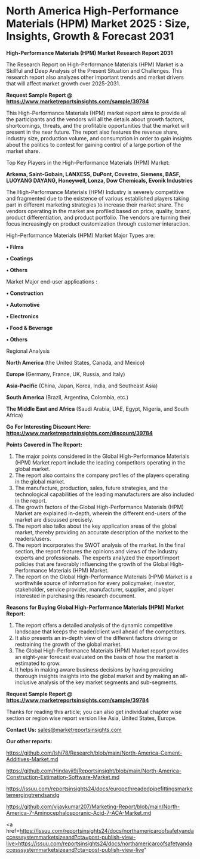 # North America High-Performance Materials (HPM) Market 2025 : Size, Insights, Growth & Forecast 2031

<strong>High-Performance Materials (HPM) Market Research Report 2031</strong>

The Research Report on High-Performance Materials (HPM) Market is a Skillful and Deep Analysis of the Present Situation and Challenges. This research report also analyzes other important trends and market drivers that will affect market growth over 2025-2031.

<strong>Request Sample Report @ <a href=https://www.marketreportsinsights.com/sample/39784>https://www.marketreportsinsights.com/sample/39784</a></strong>

This High-Performance Materials (HPM) market report aims to provide all the participants and the vendors will all the details about growth factors, shortcomings, threats, and the profitable opportunities that the market will present in the near future. The report also features the revenue share, industry size, production volume, and consumption in order to gain insights about the politics to contest for gaining control of a large portion of the market share.

Top Key Players in the High-Performance Materials (HPM) Market:

<strong>Arkema, Saint-Gobain, LANXESS, DuPont, Covestro, Siemens, BASF, LUOYANG DAYANG, Honeywell, Lonza, Dow Chemicals, Evonik Industries</strong>

The High-Performance Materials (HPM) Industry is severely competitive and fragmented due to the existence of various established players taking part in different marketing strategies to increase their market share. The vendors operating in the market are profiled based on price, quality, brand, product differentiation, and product portfolio. The vendors are turning their focus increasingly on product customization through customer interaction.

High-Performance Materials (HPM) Market Major Types are:

<strong>•  Films

•  Coatings

•  Others</strong>

Market Major end-user applications :

<strong>•  Construction

•  Automotive

•  Electronics

•  Food & Beverage

•  Others</strong>

Regional Analysis

</u><strong><b>North America</b></strong> (the United States, Canada, and Mexico)

<strong><b>Europe </b></strong>(Germany, France, UK, Russia, and Italy)

<strong><b>Asia-Pacific</b></strong> (China, Japan, Korea, India, and Southeast Asia)

<strong><b>South America</b></strong> (Brazil, Argentina, Colombia, etc.)

<strong><b>The Middle East and Africa</b></strong> (Saudi Arabia, UAE, Egypt, Nigeria, and South Africa)

<strong>Go For Interesting Discount Here: <a href=https://www.marketreportsinsights.com/discount/39784>https://www.marketreportsinsights.com/discount/39784</a></strong>

<strong>Points Covered in The Report:</strong>
<ol>
  <li>The major points considered in the Global High-Performance Materials (HPM) Market report include the leading competitors operating in the global market.</li>
  <li>The report also contains the company profiles of the players operating in the global market.</li>
  <li>The manufacture, production, sales, future strategies, and the technological capabilities of the leading manufacturers are also included in the report.</li>
  <li>The growth factors of the Global High-Performance Materials (HPM) Market are explained in-depth, wherein the different end-users of the market are discussed precisely.</li>
  <li>The report also talks about the key application areas of the global market, thereby providing an accurate description of the market to the readers/users.</li>
  <li>The report incorporates the SWOT analysis of the market. In the final section, the report features the opinions and views of the industry experts and professionals. The experts analyzed the export/import policies that are favorably influencing the growth of the Global High-Performance Materials (HPM) Market.</li>
  <li>The report on the Global High-Performance Materials (HPM) Market is a worthwhile source of information for every policymaker, investor, stakeholder, service provider, manufacturer, supplier, and player interested in purchasing this research document.</li>
</ol>
<strong>Reasons for Buying Global High-Performance Materials (HPM) Market Report:</strong>

<ol>
  <li>The report offers a detailed analysis of the dynamic competitive landscape that keeps the reader/client well ahead of the competitors.</li>
  <li>It also presents an in-depth view of the different factors driving or restraining the growth of the global market.</li>
  <li>The Global High-Performance Materials (HPM) Market report provides an eight-year forecast evaluated on the basis of how the market is estimated to grow.</li>
  <li>It helps in making aware business decisions by having providing thorough insights insights into the global market and by making an all-inclusive analysis of the key market segments and sub-segments.</li>
</ol>
<strong>Request Sample Report @ <a href=https://www.marketreportsinsights.com/sample/39784>https://www.marketreportsinsights.com/sample/39784</a></strong>


Thanks for reading this article; you can also get individual chapter wise section or region wise report version like Asia, United States, Europe.

<strong>Contact Us:</strong>
sales@marketreportsinsights.com

<strong>Our other reports:</strong>

<a href=https://github.com/Ishi78/Research/blob/main/North-America-Cement-Additives-Market.md>https://github.com/Ishi78/Research/blob/main/North-America-Cement-Additives-Market.md</a>

<a href=https://github.com/Hindavii9/Reportsinsight/blob/main/North-America-Construction-Estimation-Software-Market.md>https://github.com/Hindavii9/Reportsinsight/blob/main/North-America-Construction-Estimation-Software-Market.md</a>

<a href=https://issuu.com/reportsinsights24/docs/europethreadedpipefittingsmarketemergingtrendsandg>https://issuu.com/reportsinsights24/docs/europethreadedpipefittingsmarketemergingtrendsandg</a>

<a href=https://github.com/vijaykumar207/Marketing-Report/blob/main/North-America-7-Aminocephalosporanic-Acid-7-ACA-Market.md>https://github.com/vijaykumar207/Marketing-Report/blob/main/North-America-7-Aminocephalosporanic-Acid-7-ACA-Market.md</a>

<a href=https://issuu.com/reportsinsights24/docs/northamericaroofsafetyandaccesssystemmarketsizeand?cta=post-publish-view-live>https://issuu.com/reportsinsights24/docs/northamericaroofsafetyandaccesssystemmarketsizeand?cta=post-publish-view-live</a>"
